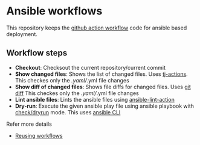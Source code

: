 # Ansible workflows

This repository keeps the [github action workflow](https://github.com/kumvijaya/ansible-workflows/blob/main/.github/workflows/ansible-workflow.yml) code for ansible based deployment.

## Workflow steps
- **Checkout**: Checksout the current repository/current commit
- **Show changed files**: Shows the list of changed files. Uses [tj-actions](https://github.com/tj-actions/changed-files). This checkes only the *.yaml/*.yml file changes 
- **Show diff of changed files**: Shows file diffs for changed files. Uses [git diff](https://git-scm.com/docs/git-diff) This checkes only the *.yaml/*.yml file changes
- **Lint ansible files**: Lints the ansible files using [ansible-lint-action](https://github.com/ansible/ansible-lint-action)
- **Dry-run**: Execute the given ansible play file using ansible playbook with [check/dryrun](https://docs.ansible.com/ansible/latest/playbook_guide/playbooks_checkmode.html#:~:text=In%20check%20mode%2C%20Ansible%20runs,before%2Dand%2Dafter%20comparisons) mode. This uses [ansible CLI](https://docs.ansible.com/ansible/latest/installation_guide/intro_installation.html#installation-guide)

Refer more details
- [Reusing workflows](https://docs.github.com/en/actions/using-workflows/reusing-workflows)